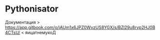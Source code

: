 ﻿# Pythonisator
Документация > https://app.gitbook.com/o/jAUm1x6JPZ0WvzUS8YGX/s/BZl29u8rvp2HJ0B4CTsU/ < яицатнемукоД
